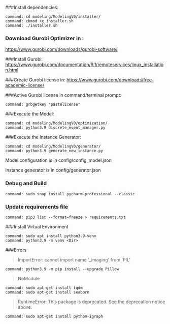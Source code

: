 ###Install dependencies:
````shell
command: cd modeling/ModelingV0/installer/
command: chmod +x installer.sh
command: ./installer.sh
````
### Download Gurobi Optimizer in :
https://www.gurobi.com/downloads/gurobi-software/

###Install  Gurobi:
https://www.gurobi.com/documentation/9.1/remoteservices/linux_installation.html

###Create Gurobi license in:
https://www.gurobi.com/downloads/free-academic-license/

###Active Gurobi license in command/terminal prompt:
````shell
command: grbgetkey "pastelicense"
````

###Execute the Model:
````shell
command: cd modeling/ModelingV0/optimization/
command: python3.9 discrete_event_manager.py
````
###Execute the Instance Generator:
````shell
command: cd modeling/ModelingV0/generator/
command: python3.9 generate_new_instance.py
````

Model configuration is in config/config_model.json

Instance generator is in config/generator.json

### Debug and Build
````shell
command: sudo snap install pycharm-professional --classic
````

### Update requirements file
````shell
command: pip3 list --format=freeze > requirements.txt
````

###Install Virtual Environment
````shell
command: sudo apt install python3.9-venv
command: python3.9 -m venv <Dir>
````

###Errors
>ImportError: cannot import name '_imaging' from 'PIL'
````shell
command: python3.9 -m pip install --upgrade Pillow
````
>NoModule
````shell
command: sudo apt-get install tqdm
command: sudo apt-get install seaborn
````
>RuntimeError: This package is deprecated. See the deprecation notice above.
````shell
command: sudo apt-get install python-igraph
````